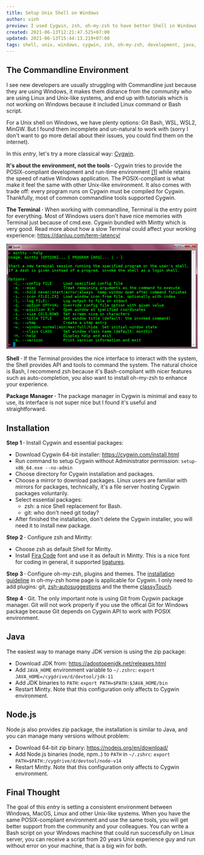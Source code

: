 ```yaml
---
title: Setup Unix Shell on Windows
author: vinh
preview: I used Cygwin, zsh, oh-my-zsh to have better Shell in Windows.
created: 2021-06-13T12:21:47.525+07:00
updated: 2021-06-13T15:44:13.219+07:00
tags: shell, unix, windows, cygwin, zsh, oh-my-zsh, development, java, nodejs
---
```


## The Commandline Environment

I see new developers are usually struggling with Commandline just because they are using Windows, it makes them distance from the community who are using Linux and Unix-like systems, and end up with tutorials which is not working on Windows because it included Linux command or Bash script.

For a Unix shell on Windows, we have plenty options: Git Bash, WSL, WSL2, MinGW. But I found them incomplete and un-natural to work with (sorry I don't want to go more detail about their issues, you could find them on the internet).

In this *entry*, let's try a more classical way: [Cygwin](https://cygwin.com/install.html).

**It's about the environment, not the tools ·** Cygwin tries to provide the POSIX-compliant development and run-time environment [\[1\]](https://en.wikipedia.org/wiki/POSIX#POSIX_for_Microsoft_Windows) while retains the speed of native Windows application. The POSIX-compliant is what make it feel the same with other Unix-like environment. It also comes with trade off: every program runs on Cygwin must be compiled for Cygwin. Thankfully, most of common commandline tools supported Cygwin.

**The Terminal ·** When working with commandline, Terminal is the entry point for everything. Most of Windows users don't have nice memories with Terminal just because of cmd.exe. Cygwin bundled with Mintty which is very good. Read more about how a slow Terminal could affect your working experience: <https://danluu.com/term-latency/>

![Mintty screenshot from official home page](image/mintty.png 'Mintty screenshot from official home page')

**Shell ·** If the Terminal provides the nice interface to interact with the system, the Shell provides API and tools to command the system. The natural choice is Bash, I recommend zsh because it's Bash-compliant with nicer features such as auto-completion, you also want to install oh-my-zsh to enhance your experience. 

**Package Manager ·** The package manager in Cygwin is minimal and easy to use, its interface is not super nice but I found it's useful and straightforward.

## Installation

**Step 1 ·** Install Cygwin and essential packages:

* Download Cygwin 64-bit installer: <https://cygwin.com/install.html>
* Run command to setup Cygwin without Administrator permission: `setup-x86_64.exe --no-admin`
* Choose directory for Cygwin installation and packages.
* Choose a mirror to download packages. Linux users are familiar with mirrors for packages, technically, it's a file server hosting Cygwin packages voluntarily.
* Select essential packages:
  * zsh: a nice Shell replacement for Bash.
  * git: who don't need git today?
* After finished the installation, don't delete the Cygwin installer, you will need it to install new package.

**Step 2 ·** Configure zsh and Mintty:

* Choose zsh as default Shell for Mintty.
* Install [Fira Code](https://github.com/tonsky/FiraCode) font and use it as default in Mintty. This is a nice font for coding in general, it supported [ligatures](https://en.wikipedia.org/wiki/Ligature_(writing)).

**Step 3 ·** Configure oh-my-zsh, plugins and themes. The [installation guideline](https://ohmyz.sh/#install) in oh-my-zsh home page is applicable for Cygwin. I only need to add plugins: git, [zsh-autosuggestions](https://github.com/zsh-users/zsh-autosuggestions) and the theme [classyTouch](https://github.com/yarisgutierrez/classyTouch_oh-my-zsh).

**Step 4 ·** Git. The only important note is using Git from Cygwin package manager. Git will not work properly if you use the offical Git for Windows package because Git depends on Cygwin API to work with POSIX environment.

## Java

The easiest way to manage many JDK version is using the zip package:

* Download JDK from: <https://adoptopenjdk.net/releases.html>
* Add `JAVA_HOME` environment variable to `~/.zshrc`: `export JAVA_HOME=/cygdrive/d/devtool/jdk-11`
* Add JDK binaries to `PATH`: `export PATH=$PATH:$JAVA_HOME/bin`
* Restart Mintty. Note that this configuration only affects to Cygwin environment.

## Node.js

Node.js also provides zip package, the installation is similar to Java, and you can manage many versions without problem:

* Download 64-bit zip binary: <https://nodejs.org/en/download/>
* Add Node.js binaries (node, npm..) to `PATH` in `~/.zshrc`: `export PATH=$PATH:/cygdrive/d/devtool/node-v14`
* Restart Mintty. Note that this configuration only affects to Cygwin environment.

## Final Thought

The goal of this *entry* is setting a consistent environment between Windows, MacOS, Linux and other Unix-like systems. When you have the same POSIX-compliant environment and use the same tools, you will get better support from the community and your colleagues. You can write a Bash script on your Windows machine that could run successfully on Linux server, you can receive a script from 20 years Unix experience guy and run without error on your machine, that is a big win for both.

